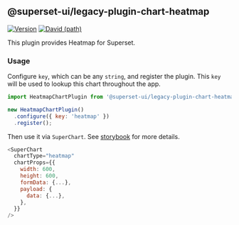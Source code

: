 ## @superset-ui/legacy-plugin-chart-heatmap

[![Version](https://img.shields.io/npm/v/@superset-ui/legacy-plugin-chart-heatmap.svg?style=flat-square)](https://img.shields.io/npm/v/@superset-ui/legacy-plugin-chart-heatmap.svg?style=flat-square)
[![David (path)](https://img.shields.io/david/apache-superset/superset-ui.svg?path=packages%2Fsuperset-ui-legacy-plugin-chart-heatmap&style=flat-square)](https://david-dm.org/apache-superset/superset-ui?path=packages/superset-ui-legacy-plugin-chart-heatmap)

This plugin provides Heatmap for Superset.

### Usage

Configure `key`, which can be any `string`, and register the plugin. This `key` will be used to lookup this chart throughout the app.

```js
import HeatmapChartPlugin from '@superset-ui/legacy-plugin-chart-heatmap';

new HeatmapChartPlugin()
  .configure({ key: 'heatmap' })
  .register();
```

Then use it via `SuperChart`. See [storybook](https://apache-superset.github.io/superset-ui-legacy/?selectedKind=plugin-chart-heatmap) for more details.

```js
<SuperChart
  chartType="heatmap"
  chartProps={{
    width: 600,
    height: 600,
    formData: {...},
    payload: {
      data: {...},
    },
  }}
/>
```
